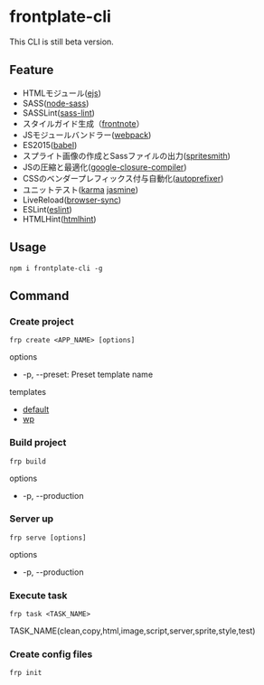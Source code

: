 # frontplate-cli

This CLI is still beta version.

## Feature

- HTMLモジュール([ejs](https://www.npmjs.com/package/ejs))
- SASS([node-sass](https://www.npmjs.com/package/node-sass))
- SASSLint([sass-lint](https://www.npmjs.com/package/sass-lint))
- スタイルガイド生成（[frontnote](https://www.npmjs.com/package/frontnote)）
- JSモジュールバンドラー([webpack](https://www.npmjs.com/package/webpack))
- ES2015([babel](https://www.npmjs.com/package/babel))
- スプライト画像の作成とSassファイルの出力([spritesmith](https://www.npmjs.com/package/spritesmith))
- JSの圧縮と最適化([google-closure-compiler](https://www.npmjs.com/package/google-closure-compiler))
- CSSのベンダープレフィックス付与自動化([autoprefixer](https://www.npmjs.com/package/autoprefixer))
- ユニットテスト([karma](https://www.npmjs.com/package/karma) [jasmine](https://www.npmjs.com/package/jasmine))
- LiveReload([browser-sync](https://www.npmjs.com/package/browser-sync))
- ESLint([eslint](https://www.npmjs.com/package/eslint))
- HTMLHint([htmlhint](https://www.npmjs.com/package/htmlhint))

## Usage

```
npm i frontplate-cli -g
```

## Command

### Create project
```
frp create <APP_NAME> [options]
```

options

- -p, --preset: Preset template name

templates

- [default](https://github.com/frontainer/frontplate)
- [wp](https://github.com/frontainer/wp-frontplate)

### Build project

```
frp build
```

options

- -p, --production

### Server up

```
frp serve [options]
```

options

- -p, --production

### Execute task

```
frp task <TASK_NAME>
```

TASK_NAME(clean,copy,html,image,script,server,sprite,style,test)

### Create config files

```
frp init
```